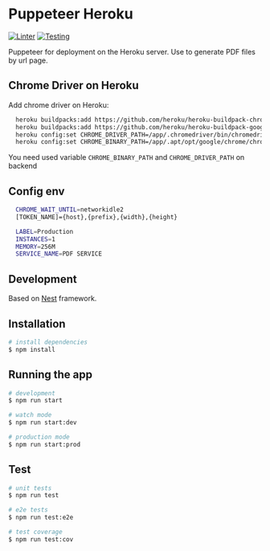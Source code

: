 # Puppeteer Heroku

[![Linter](https://github.com/untld-tech/pdf-service/workflows/Linter/badge.svg)](https://github.com/untld-tech/pdf-service/actions)
[![Testing](https://github.com/untld-tech/pdf-service/workflows/Testing/badge.svg)](https://github.com/untld-tech/pdf-service/actions)

Puppeteer for deployment on the Heroku server. Use to generate PDF files by url page.

## Chrome Driver on Heroku

Add chrome driver on Heroku:

```bash
  heroku buildpacks:add https://github.com/heroku/heroku-buildpack-chromedriver
  heroku buildpacks:add https://github.com/heroku/heroku-buildpack-google-chrome
  heroku config:set CHROME_DRIVER_PATH=/app/.chromedriver/bin/chromedriver
  heroku config:set CHROME_BINARY_PATH=/app/.apt/opt/google/chrome/chrome
```

You need used variable `CHROME_BINARY_PATH` and `CHROME_DRIVER_PATH` on backend

## Config env

```bash
  CHROME_WAIT_UNTIL=networkidle2
  [TOKEN_NAME]={host},{prefix},{width},{height}

  LABEL=Production
  INSTANCES=1
  MEMORY=256M
  SERVICE_NAME=PDF SERVICE
```

## Development

Based on [Nest](https://github.com/nestjs/nest) framework.

## Installation

```bash
# install dependencies
$ npm install
```

## Running the app

```bash
# development
$ npm run start

# watch mode
$ npm run start:dev

# production mode
$ npm run start:prod
```

## Test

```bash
# unit tests
$ npm run test

# e2e tests
$ npm run test:e2e

# test coverage
$ npm run test:cov
```
